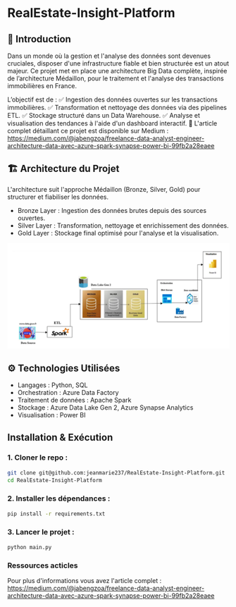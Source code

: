 # RealEstate-Insight-Platform

## 🚀 Introduction
Dans un monde où la gestion et l'analyse des données sont devenues cruciales, disposer d'une infrastructure fiable et bien structurée est un atout majeur. Ce projet met en place une architecture Big Data complète, inspirée de l’architecture Médaillon, pour le traitement et l'analyse des transactions immobilières en France.

L’objectif est de :
✅ Ingestion des données ouvertes sur les transactions immobilières.
✅ Transformation et nettoyage des données via des pipelines ETL.
✅ Stockage structuré dans un Data Warehouse.
✅ Analyse et visualisation des tendances à l'aide d'un dashboard interactif.
📖 L'article complet détaillant ce projet est disponible sur Medium : https://medium.com/@jabengzoa/freelance-data-analyst-engineer-architecture-data-avec-azure-spark-synapse-power-bi-99fb2a28eaee


## 🏗 Architecture du Projet
L'architecture suit l'approche Médaillon (Bronze, Silver, Gold) pour structurer et fiabiliser les données.
- Bronze Layer : Ingestion des données brutes depuis des sources ouvertes.
- Silver Layer : Transformation, nettoyage et enrichissement des données.
- Gold Layer : Stockage final optimisé pour l'analyse et la visualisation.

![alt text](images/image.png)

## ⚙ Technologies Utilisées
- Langages : Python, SQL
- Orchestration : Azure Data Factory
- Traitement de données : Apache Spark
- Stockage : Azure Data Lake Gen 2, Azure Synapse Analytics
- Visualisation : Power BI

## Installation & Exécution

### 1. Cloner le repo :
```bash
git clone git@github.com:jeanmarie237/RealEstate-Insight-Platform.git
cd RealEstate-Insight-Platform
```
### 2. Installer les dépendances :
```bash
pip install -r requirements.txt
```
### 3. Lancer le projet :
```bash
python main.py
```

### Ressources acticles 
Pour plus d'informations vous avez l'article complet : https://medium.com/@jabengzoa/freelance-data-analyst-engineer-architecture-data-avec-azure-spark-synapse-power-bi-99fb2a28eaee

